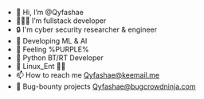 - 👋 Hi, I’m @Qyfashae
- 👨🏽‍💻 I’m fullstack developer
- 🔒 I'm cyber security researcher & engineer
- 🌱 Developing ML & AI
- 💜 Feeling %PURPLE%
- 🐍 Python BT/RT Developer
- 🐉 Linux_Ent 🥷🏽
- 📫 How to reach me Qyfashae@keemail.me
- 👻 Bug-bounty projects Qyfashae@bugcrowdninja.com


